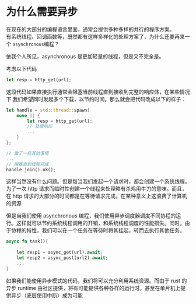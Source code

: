 # 为什么需要异步

在现在的大部分的编程语言里面，通常会提供多种多样的并行的程序方案。  
有系统线程、回调函数等，既然都有这样多样化的处理方案了，为什么还要再来一个
`asynchronous`编程？

依我个人所见，asynchronous 是更加轻量的线程，但是又不完全是。

考虑以下代码

```rust
let resp = http_get(url);
```

这段代码如果直接执行通常会阻塞当前线程直到接收到完整的响应体，在某些情况下
我们希望同时发起多个下载，以节约时间。那么就会把代码改成以下的样子：

```rust
let handle = std::thread::spawn{
    move || {
        let resp = http_get(url);
        // 处理响应
        ...
    }
};

// 做了一些其他事情
...
// 阻塞直到线程完成
handle.join().ok();
```

这样当然没有什么问题。但是每当我们发起一个请求时，都会创建一个系统线程。为了一次 http 请求而临时性创建一个线程来处理略有杀鸡用牛刀的意味。而且，在 http 请求的大部分的时间都是在等待请求完成。在某种意义上这浪费了计算机的资源

但是当我们使用 asynchronous 编程，我们使用异步调度器调度不同协程的运行。这样就可以节约系统线程调用的开销，和系统线程调度的性能损失。同时，由于协程的特性，我们可以在一个任务在等待时将其挂起，转而去执行其他任务。

```rust
async fn task(){
    ...
    let resp1 = async_get(url).await;
    let resp2 = async_post(url2).await;
    ...
}
```

如果我们能使用异步模式的代码，我们将可以充分利用系统资源。而由于 rust 的异步 runtime 由社区提供，将有可能提供各种各样的运行时。甚至在单片机上提供异步（底层使用中断）成为可能
